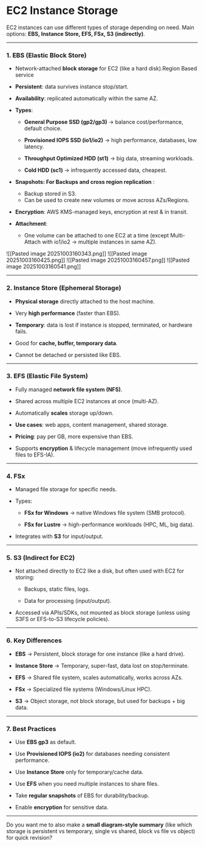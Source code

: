 # **EC2 Instance Storage**

EC2 instances can use different types of storage depending on need. Main options: **EBS, Instance Store, EFS, FSx, S3 (indirectly)**.

---

### 1. **EBS (Elastic Block Store)**

- Network-attached **block storage** for EC2 (like a hard disk).Region Based service
    
- **Persistent**: data survives instance stop/start.
    
- **Availability**: replicated automatically within the same AZ.
    
- **Types**:
    
    - **General Purpose SSD (gp2/gp3)** → balance cost/performance, default choice.
        
    - **Provisioned IOPS SSD (io1/io2)** → high performance, databases, low latency.
        
    - **Throughput Optimized HDD (st1)** → big data, streaming workloads.
        
    - **Cold HDD (sc1)** → infrequently accessed data, cheapest.
         
- **Snapshots: For Backups and cross region replication** :
    - Backup stored in S3.
    - Can be used to create new volumes or move across AZs/Regions.
        
- **Encryption**: AWS KMS-managed keys, encryption at rest & in transit.
    
- **Attachment**:
    
    - One volume can be attached to one EC2 at a time (except Multi-Attach with io1/io2 → multiple instances in same AZ).
        
![[Pasted image 20251003160343.png]]
![[Pasted image 20251003160425.png]]
![[Pasted image 20251003160457.png]]
![[Pasted image 20251003160541.png]]

---

### 2. **Instance Store (Ephemeral Storage)**

- **Physical storage** directly attached to the host machine.
    
- Very **high performance** (faster than EBS).
    
- **Temporary**: data is lost if instance is stopped, terminated, or hardware fails.
    
- Good for **cache, buffer, temporary data**.
    
- Cannot be detached or persisted like EBS.
    

---

### 3. **EFS (Elastic File System)**

- Fully managed **network file system (NFS)**.
    
- Shared across multiple EC2 instances at once (multi-AZ).
    
- Automatically **scales** storage up/down.
    
- **Use cases**: web apps, content management, shared storage.
    
- **Pricing**: pay per GB, more expensive than EBS.
    
- Supports **encryption** & lifecycle management (move infrequently used files to EFS-IA).
    

---

### 4. **FSx**

- Managed file storage for specific needs.
    
- Types:
    
    - **FSx for Windows** → native Windows file system (SMB protocol).
        
    - **FSx for Lustre** → high-performance workloads (HPC, ML, big data).
        
- Integrates with **S3** for input/output.
    

---

### 5. **S3 (Indirect for EC2)**

- Not attached directly to EC2 like a disk, but often used with EC2 for storing:
    
    - Backups, static files, logs.
        
    - Data for processing (input/output).
        
- Accessed via APIs/SDKs, not mounted as block storage (unless using S3FS or EFS-to-S3 lifecycle policies).
    

---

### 6. **Key Differences**

- **EBS** → Persistent, block storage for one instance (like a hard drive).
    
- **Instance Store** → Temporary, super-fast, data lost on stop/terminate.
    
- **EFS** → Shared file system, scales automatically, works across AZs.
    
- **FSx** → Specialized file systems (Windows/Linux HPC).
    
- **S3** → Object storage, not block storage, but used for backups + big data.
    

---

### 7. **Best Practices**

- Use **EBS gp3** as default.
    
- Use **Provisioned IOPS (io2)** for databases needing consistent performance.
    
- Use **Instance Store** only for temporary/cache data.
    
- Use **EFS** when you need multiple instances to share files.
    
- Take **regular snapshots** of EBS for durability/backup.
    
- Enable **encryption** for sensitive data.
    

---

Do you want me to also make a **small diagram-style summary** (like which storage is persistent vs temporary, single vs shared, block vs file vs object) for quick revision?